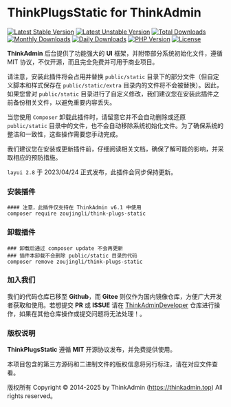 # ThinkPlugsStatic for ThinkAdmin

[![Latest Stable Version](https://poser.pugx.org/zoujingli/think-plugs-static/v/stable)](https://packagist.org/packages/zoujingli/think-plugs-static)
[![Latest Unstable Version](https://poser.pugx.org/zoujingli/think-plugs-static/v/unstable)](https://packagist.org/packages/zoujingli/think-plugs-static)
[![Total Downloads](https://poser.pugx.org/zoujingli/think-plugs-static/downloads)](https://packagist.org/packages/zoujingli/think-plugs-static)
[![Monthly Downloads](https://poser.pugx.org/zoujingli/think-plugs-static/d/monthly)](https://packagist.org/packages/zoujingli/think-plugs-static)
[![Daily Downloads](https://poser.pugx.org/zoujingli/think-plugs-static/d/daily)](https://packagist.org/packages/zoujingli/think-plugs-static)
[![PHP Version](https://thinkadmin.top/static/icon/php-7.1.svg)](https://thinkadmin.top)
[![License](https://thinkadmin.top/static/icon/license-mit.svg)](https://mit-license.org)

**ThinkAdmin** 后台提供了功能强大的 **UI** 框架，并附带部分系统初始化文件，遵循 MIT 协议，不仅开源，而且完全免费并可用于商业项目。

请注意，安装此插件将会占用并替换 `public/static` 目录下的部分文件（但自定义脚本和样式保存在 `public/static/extra` 目录内的文件将不会被替换）。因此，如果您曾对 `public/static` 目录进行了自定义修改，我们建议您在安装此插件之前备份相关文件，以避免重要内容丢失。

当您使用 `Composer` 卸载此插件时，请留意它并不会自动删除或还原 `public/static` 目录中的文件，也不会自动移除系统初始化文件。为了确保系统的整洁和一致性，这些操作需要您手动完成。

我们建议您在安装或更新插件前，仔细阅读相关文档，确保了解可能的影响，并采取相应的预防措施。

`layui 2.8` 于 2023/04/24 正式发布，此插件会同步保持更新。

### 安装插件

```shell
#### 注意，此插件仅支持在 ThinkAdmin v6.1 中使用
composer require zoujingli/think-plugs-static
```

### 卸载插件

```shell
### 卸载后通过 composer update 不会再更新
### 插件本卸载不会删除 public/static 目录的代码
composer remove zoujingli/think-plugs-static
```

### 加入我们

我们的代码仓库已移至 **Github**，而 **Gitee** 则仅作为国内镜像仓库，方便广大开发者获取和使用。若想提交 **PR** 或 **ISSUE** 请在 [ThinkAdminDeveloper](https://github.com/zoujingli/ThinkAdminDeveloper) 仓库进行操作，如果在其他仓库操作或提交问题将无法处理！。

### 版权说明

**ThinkPlugsStatic** 遵循 **MIT** 开源协议发布，并免费提供使用。

本项目包含的第三方源码和二进制文件的版权信息将另行标注，请在对应文件查看。

版权所有 Copyright © 2014-2025 by ThinkAdmin (https://thinkadmin.top) All rights reserved。